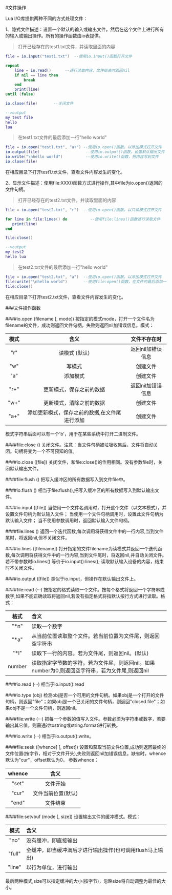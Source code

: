 #文件操作

Lua I/O库提供两种不同的方式处理文件：

1、隐式文件描述：设置一个默认的输入或输出文件，然后在这个文件上进行所有的输入或输出操作。所有的操作函数由io表提供。

> 打开已经存在的test1.txt文件，并读取里面的内容

```lua
file = io.input("test1.txt")  --使用io.input()函数打开文件

repeat
    line = io.read()      --逐行读取内容，文件结束时返回nil
    if nil == line then
        break
    end
    print(line)
until (false)

io.close(file)       --关闭文件

-->output
my test file
hello
lua
```

> 在test1.txt文件的最后添加一行"hello world"

```lua
file = io.open("test1.txt", "a+") --使用io.open()函数，以添加模式打开文件
io.output(file)                    --使用io.output()函数，设置默认输出文件
io.write("\nhello world")          --使用io.write()函数，把内容写到文件
io.close(file)
```

在相应目录下打开test1.txt文件，查看文件内容发生的变化。

2、显示文件描述：使用file:XXX()函数方式进行操作,其中file为io.open()返回的文件句柄。

> 打开已经存在的test2.txt文件，并读取里面的内容

```lua
file = io.open("test2.txt", "r")  --使用io.open()函数，以只读模式打开文件

for line in file:lines() do          --使用file:lines()函数逐行读取文件
   print(line)
end

file:close()

-->output
my test2
hello lua
```

> 在test2.txt文件的最后添加一行"hello world"

```lua
file = io.open("test2.txt", "a")  --使用io.open()函数，以添加模式打开文件
file:write("\nhello world")       --使用file:open()函数，在文件的最后添加一行内容
file:close()
```

在相应目录下打开test2.txt文件，查看文件内容发生的变化。

###文件操作函数

####io.open (filename [, mode])
按指定的模式mode，打开一个文件名为filename的文件，成功则返回文件句柄，失败则返回nil加错误信息。模式：

|模式|含义|文件不存在时|
|:---:|:---:|:---:|
|"r"|读模式 (默认)|返回nil加错误信息|
|"w"|写模式|创建文件|
|"a"|添加模式|创建文件|
|"r+"|更新模式，保存之前的数据|返回nil加错误信息|
|"w+"|更新模式，清除之前的数据|创建文件|
|"a+"|添加更新模式，保存之前的数据,在文件尾进行添加|创建文件|

模式字符串后面可以有一个'b'，用于在某些系统中打开二进制文件。

####file:close ()
关闭文件。注意：当文件句柄被垃圾收集后，文件将自动关闭。句柄将变为一个不可预知的值。

####io.close ([file])
关闭文件，和file:close()的作用相同。没有参数file时，关闭默认输出文件。

####file:flush ()
把写入缓冲区的所有数据写入到文件file中。

####io.flush ()
相当于file:flush(),把写入缓冲区的所有数据写入到默认输出文件。


####io.input ([file])
当使用一个文件名调用时，打开这个文件（以文本模式），并设置文件句柄为默认输入文件；
当使用一个文件句柄调用时，设置此文件句柄为默认输入文件；
当不使用参数调用时，返回默认输入文件句柄。

####file:lines ()
返回一个迭代函数,每次调用将获得文件中的一行内容,当到文件尾时，将返回nil,但不关闭文件。

####io.lines ([filename])
打开指定的文件filename为读模式并返回一个迭代函数,每次调用将获得文件中的一行内容,当到文件尾时，将返回nil,并自动关闭文件。若不带参数时io.lines() 等价于io.input():lines(); 读取默认输入设备的内容，结束时不关闭文件。

####io.output ([file])
类似于io.input，但操作在默认输出文件上。

####file:read (···)
按指定的格式读取一个文件。按每个格式将返回一个字符串或数字,如果不能正确读取将返回nil,若没有指定格式将指默认按行方式进行读取。格式：

|格式|含义|
|:---:|:---|
|"*n"|读取一个数字|
|"*a"|从当前位置读取整个文件。若当前位置为文件尾，则返回空字符串|
|"*l"|读取下一行的内容。若为文件尾，则返回nil。(默认)|
|number|读取指定字节数的字符。若为文件尾，则返回nil。如果number为0,则返回空字符串，若为文件尾,则返回nil|

####io.read (···)
相当于io.input():read

####io.type (obj)
检测obj是否一个可用的文件句柄。如果obj是一个打开的文件句柄，则返回"file"；如果obj是一个已关闭的文件句柄，则返回"closed file"；如果obj不是一个文件句柄，则返回nil。

####file:write (···)
把每一个参数的值写入文件。参数必须为字符串或数字，若要输出其它值，则需通过tostring或string.format进行转换。

####io.write (···)
相当于io.output():write。

####file:seek ([whence] [, offset])
设置和获取当前文件位置,成功则返回最终的文件位置(按字节，相对于文件开头),失败则返回nil加错误信息。缺省时，whence默认为"cur"，offset默认为0。
参数whence：

|whence|含义|
|:---:|:---:|
|"set"|文件开始|
|"cur"|文件当前位置(默认)|
|"end"|文件结束|

####file:setvbuf (mode [, size])
设置输出文件的缓冲模式。模式：

|模式|含义|
|:---:|:---|
|"no"|没有缓冲，即直接输出|
|"full"|全缓冲，即当缓冲满后才进行输出操作(也可调用flush马上输出)|
|"line"|以行为单位，进行输出|
最后两种模式,size可以指定缓冲的大小(按字节)，忽略size将自动调整为最佳的大小。
